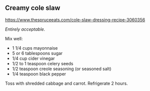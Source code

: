 ## Creamy cole slaw

https://www.thespruceeats.com/cole-slaw-dressing-recipe-3060356

*Entirely acceptable.*

Mix well:

*   1 1/4 cups mayonnaise
*   5 or 6 tablespoons sugar
*   1/4 cup cider vinegar
*   1/2 to 1 teaspoon celery seeds
*   1/2 teaspoon creole seasoning (or​ seasoned salt)
*   1/4 teaspoon black pepper

Toss with shredded cabbage and carrot. Refrigerate 2 hours.
